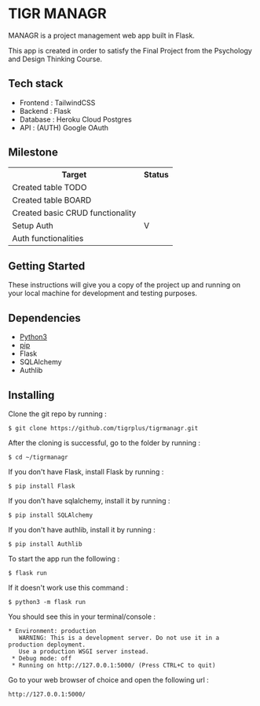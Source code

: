 # TIGR MANAGR


MANAGR is a project management web app built in Flask.

This app is created in order to satisfy the Final Project from the Psychology and Design Thinking Course.

## Tech stack 

- Frontend : TailwindCSS
- Backend : Flask
- Database : Heroku Cloud Postgres
- API : (AUTH) Google OAuth

## Milestone 
<table>
    <tr>
        <th>Target</th>
        <th>Status</th>
    </tr>
    <tr>
        <td>Created table TODO</td>
        <td></td>
    </tr>
    <tr>
        <td>Created table BOARD</td>
        <td></td>
    </tr>
    <tr>
        <td>Created basic CRUD functionality</td>
        <td></td>
    </tr>
    <tr>
        <td>Setup Auth</td>
        <td>V</td>
    </tr>
    <tr>
        <td>Auth functionalities</td>
        <td></td>
    </tr>
</table>

## Getting Started

These instructions will give you a copy of the project up and running on
your local machine for development and testing purposes.

## Dependencies

- [Python3](www.python.org)
- [pip](https://pip.pypa.io/en/stable/installation/)
- Flask
- SQLAlchemy
- Authlib

## Installing

Clone the git repo by running :
```
$ git clone https://github.com/tigrplus/tigrmanagr.git
```

After the cloning is successful, go to the folder by running :
```
$ cd ~/tigrmanagr
```

If you don't have Flask, install Flask by running :
```
$ pip install Flask
```

If you don't have sqlalchemy, install it by running :
```
$ pip install SQLAlchemy 
```

If you don't have authlib, install it by running :
```
$ pip install Authlib
```

To start the app run the following :
```
$ flask run
```
If it doesn't work use this command :
```
$ python3 -m flask run
```

You should see this in your terminal/console :
```
* Environment: production
   WARNING: This is a development server. Do not use it in a production deployment.
   Use a production WSGI server instead.
 * Debug mode: off
 * Running on http://127.0.0.1:5000/ (Press CTRL+C to quit)
```

Go to your web browser of choice and open the following url :
```
http://127.0.0.1:5000/
```
